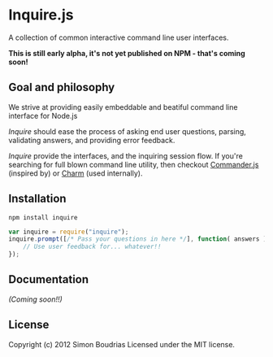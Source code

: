 Inquire.js
=====================

A collection of common interactive command line user interfaces.

**This is still early alpha, it's not yet published on NPM - that's coming soon!**


Goal and philosophy
---------------------

We strive at providing easily embeddable and beatiful command line interface for Node.js

_Inquire_ should ease the process of asking end user questions, parsing, validating answers, and providing error feedback.

_Inquire_ provide the interfaces, and the inquiring session flow. If you're searching for full blown command line utility, then checkout [Commander.js](https://github.com/visionmedia/commander.js) (inspired by) or [Charm](https://github.com/substack/node-charm) (used internally).

Installation
---------------------

``` prompt
npm install inquire
```

```javascript
var inquire = require("inquire");
inquire.prompt([/* Pass your questions in here */], function( answers ) {
	// Use user feedback for... whatever!!
});
```

Documentation
---------------------

_(Coming soon!!)_

License
---------------------

Copyright (c) 2012 Simon Boudrias
Licensed under the MIT license.